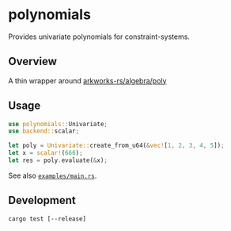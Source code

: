 # polynomials

Provides univariate polynomials for constraint-systems.

## Overview

A thin wrapper around
[arkworks-rs/algebra/poly](https://github.com/arkworks-rs/algebra/tree/master/poly)

## Usage

```rust
use polynomials::Univariate;
use backend::scalar;

let poly = Univariate::create_from_u64(&vec![1, 2, 3, 4, 5]);
let x = scalar!(666);
let res = poly.evaluate(&x);
```

See also [`examples/main.rs`](./examples/main.rs).

## Development

```commandline
cargo test [--release]
```
